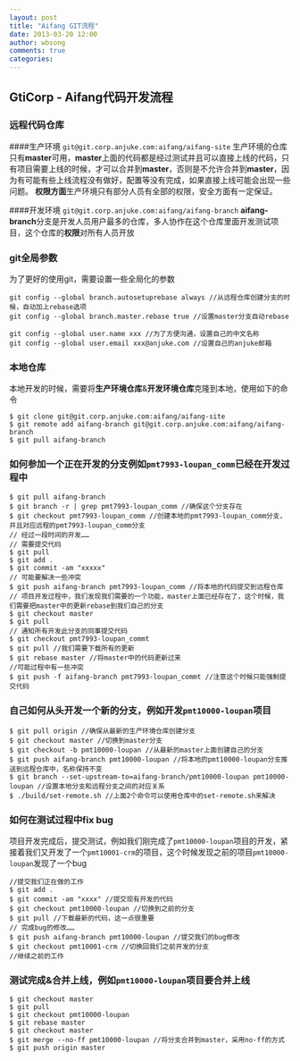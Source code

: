 ```yaml
---
layout: post
title: "Aifang GIT流程"
date: 2013-03-20 12:00
author: wbsong
comments: true
categories:
---
```


## GtiCorp - Aifang代码开发流程

### 远程代码仓库


####生产环境 `git@git.corp.anjuke.com:aifang/aifang-site`
生产环境的仓库只有**master**可用，**master**上面的代码都是经过测试并且可以直接上线的代码，只有项目需要上线的时候，才可以合并到**master**，否则是不允许合并到**master**，因为有可能有些上线流程没有做好，配置等没有完成，如果直接上线可能会出现一些问题。
**权限方面**生产环境只有部分人员有全部的权限，安全方面有一定保证。

####开发环境 `git@git.corp.anjuke.com:aifang/aifang-branch`
**aifang-branch**分支是开发人员用户最多的仓库，多人协作在这个仓库里面开发测试项目，这个仓库的**权限**对所有人员开放
### git全局参数
为了更好的使用git，需要设置一些全局化的参数
	
	git config --global branch.autosetuprebase always //从远程仓库创建分支的时候，自动加上rebase选项
	git config --global branch.master.rebase true //设置master分支自动rebase
	
	git config --global user.name xxx //为了方便沟通，设置自己的中文名称
	git config --global user.email xxx@anjuke.com //设置自己的anjuke邮箱
	
 
### 本地仓库
本地开发的时候，需要将**生产环境仓库**&**开发环境仓库**克隆到本地，使用如下的命令
	
	$ git clone git@git.corp.anjuke.com:aifang/aifang-site
	$ git remote add aifang-branch git@git.corp.anjuke.com:aifang/aifang-branch
	$ git pull aifang-branch
	
### 如何参加一个正在开发的分支例如`pmt7993-loupan_comm`已经在开发过程中
	$ git pull aifang-branch
	$ git branch -r | grep pmt7993-loupan_comm //确保这个分支存在
	$ git checkout pmt7993-loupan_comm //创建本地的pmt7993-loupan_comm分支，并且对应远程的pmt7993-loupan_comm分支
	// 经过一段时间的开发……
	// 需要提交代码
	$ git pull
	$ git add .
	$ git commit -am "xxxxx"
	// 可能要解决一些冲突
	$ git push aifang-branch pmt7993-loupan_comm //将本地的代码提交到远程仓库
	// 项目开发过程中，我们发现我们需要的一个功能，master上面已经存在了，这个时候，我们需要把master中的更新rebase到我们自己的分支
	$ git checkout master
	$ git pull
	// 通知所有开发此分支的同事提交代码
	$ git checkout pmt7993-loupan_commt 
	$ git pull //我们需要下载所有的更新
	$ git rebase master //将master中的代码更新过来
	//可能过程中有一些冲突
	$ git push -f aifang-branch pmt7993-loupan_commt //注意这个时候只能强制提交代码
	 
### 自己如何从头开发一个新的分支，例如开发`pmt10000-loupan`项目
	$ git pull origin //确保从最新的生产环境仓库创建分支
	$ git checkout master //切换到master分支
	$ git checkout -b pmt10000-loupan //从最新的master上面创建自己的分支
	$ git push aifang-branch pmt10000-loupan //将本地的pmt10000-loupan分支推送到远程仓库中，名称保持不变
	$ git branch --set-upstream-to=aifang-branch/pmt10000-loupan pmt10000-loupan //设置本地分支和远程分支之间的对应关系 
	$ ./build/set-remote.sh //上面2个命令可以使用仓库中的set-remote.sh来解决
	
### 如何在测试过程中fix bug	
项目开发完成后，提交测试，例如我们刚完成了`pmt10000-loupan`项目的开发，紧接着我们又开发了一个`pmt10001-crm`的项目，这个时候发现之前的项目`pmt10000-loupan`发现了一个bug
	
	//提交我们正在做的工作	
	$ git add .
	$ git commit -am "xxxx" //提交现有开发的代码
	$ git checkout pmt10000-loupan //切换到之前的分支
	$ git pull //下载最新的代码，这一点很重要
	// 完成bug的修改……
	$ git push aifang-branch pmt10000-loupan //提交我们的bug修改
	$ git checkout pmt10001-crm //切换回我们之前开发的分支
    //继续之前的工作
    
### 测试完成&合并上线，例如`pmt10000-loupan`项目要合并上线
	$ git checkout master
	$ git pull
	$ git checkout pmt10000-loupan
	$ git rebase master
	$ git checkout master
	$ git merge --no-ff pmt10000-loupan //将分支合并到master，采用no-ff的方式   
	$ git push origin master